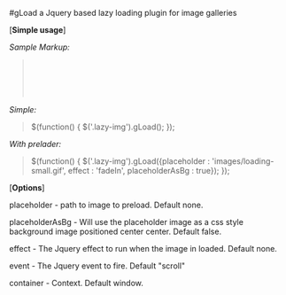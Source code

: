 #gLoad a Jquery based lazy loading plugin for image galleries

[**Simple usage**]

*Sample Markup:*
> <span class="lazy-img" data-src="images/img1.jpg"></span>
> <br /><br />
> <span class="lazy-img" data-src="images/img2.jpg"></span>
> <br /><br />
> <span class="lazy-img" data-src="images/img3.jpg"></span>

*Simple:*
<blockquote><p>
$(function() {
    $('.lazy-img').gLoad();
});
</p></blockquote>

*With prelader:*
<blockquote><p>
$(function() {
    $('.lazy-img').gLoad({placeholder : 'images/loading-small.gif', effect : 'fadeIn', placeholderAsBg : true});
});
</p></blockquote>

[**Options**]

placeholder - path to image to preload. Default none.

placeholderAsBg - Will use the placeholder image as a css style background image positioned center center. Default false.

effect - The Jquery effect to run when the image in loaded. Default none.

event - The Jquery event to fire. Default "scroll"

container - Context. Default window.
